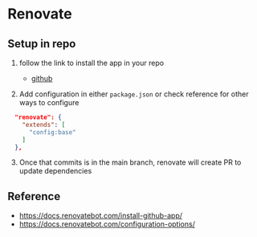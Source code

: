 # Renovate

## Setup in repo

1. follow the link to install the app in your repo

   - [github](https://docs.renovatebot.com/install-github-app/)

2. Add configuration in either `package.json` or check reference for other ways to configure

```json
  "renovate": {
    "extends": [
      "config:base"
    ]
  },
```

3. Once that commits is in the main branch, renovate will create PR to update dependencies

## Reference

- https://docs.renovatebot.com/install-github-app/
- https://docs.renovatebot.com/configuration-options/
